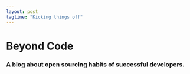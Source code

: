 ```yaml
---
layout: post
tagline: "Kicking things off"
---
```


# Beyond Code

### A blog about open sourcing habits of successful developers.